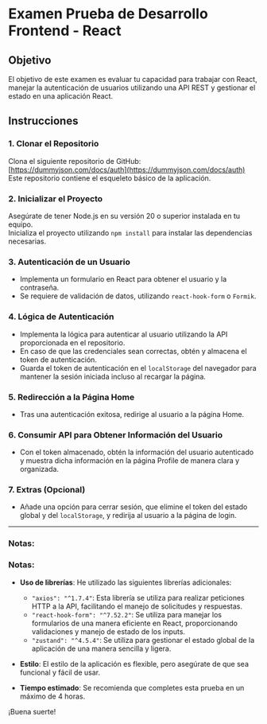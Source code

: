 # Examen Prueba de Desarrollo Frontend - React

## Objetivo
El objetivo de este examen es evaluar tu capacidad para trabajar con React, manejar la autenticación de usuarios utilizando una API REST y gestionar el estado en una aplicación React.

## Instrucciones

### 1. Clonar el Repositorio
Clona el siguiente repositorio de GitHub: [https://dummyjson.com/docs/auth](https://dummyjson.com/docs/auth)  
Este repositorio contiene el esqueleto básico de la aplicación.

### 2. Inicializar el Proyecto
Asegúrate de tener Node.js en su versión 20 o superior instalada en tu equipo.  
Inicializa el proyecto utilizando `npm install` para instalar las dependencias necesarias.

### 3. Autenticación de un Usuario
- Implementa un formulario en React para obtener el usuario y la contraseña.
- Se requiere de validación de datos, utilizando `react-hook-form` o `Formik`.

### 4. Lógica de Autenticación
- Implementa la lógica para autenticar al usuario utilizando la API proporcionada en el repositorio.
- En caso de que las credenciales sean correctas, obtén y almacena el token de autenticación.
- Guarda el token de autenticación en el `localStorage` del navegador para mantener la sesión iniciada incluso al recargar la página.

### 5. Redirección a la Página Home
- Tras una autenticación exitosa, redirige al usuario a la página Home.

### 6. Consumir API para Obtener Información del Usuario
- Con el token almacenado, obtén la información del usuario autenticado y muestra dicha información en la página Profile de manera clara y organizada.

### 7. Extras (Opcional)
- Añade una opción para cerrar sesión, que elimine el token del estado global y del `localStorage`, y redirija al usuario a la página de login.

---

### Notas:
### Notas:
- **Uso de librerías**: He utilizado las siguientes librerías adicionales:
  - `"axios": "^1.7.4"`: Esta librería se utiliza para realizar peticiones HTTP a la API, facilitando el manejo de solicitudes y respuestas.
  - `"react-hook-form": "^7.52.2"`: Se utiliza para manejar los formularios de una manera eficiente en React, proporcionando validaciones y manejo de estado de los inputs.
  - `"zustand": "^4.5.4"`: Se utiliza para gestionar el estado global de la aplicación de una manera sencilla y ligera.

- **Estilo**: El estilo de la aplicación es flexible, pero asegúrate de que sea funcional y fácil de usar.

- **Tiempo estimado**: Se recomienda que completes esta prueba en un máximo de 4 horas.


¡Buena suerte!
